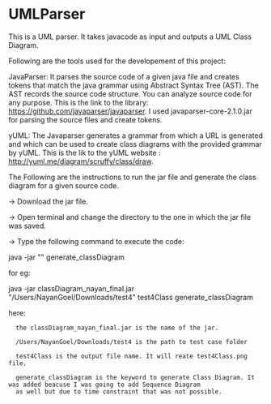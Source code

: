 # UMLParser

This is a UML parser. It takes javacode as input and outputs a UML Class Diagram.

Following are the tools used for the developement of this project:

JavaParser: It parses the source code of a given java file and creates tokens that match the java grammar using Abstract Syntax Tree (AST). The AST records the source code structure. You can analyze source code for any purpose. This is the link to the library: https://github.com/javaparser/javaparser.
I used javaparser-core-2.1.0.jar for parsing the source files and create tokens.

yUML: The Javaparser generates a grammar from which a URL is generated and which can be used to create class diagrams with the provided grammar by yUML. This is the lik to the yUML website : http://yuml.me/diagram/scruffy/class/draw.

The Following are the instructions to run the jar file and generate the class diagram for a given source code.

-> Download the jar file.

-> Open terminal and change the directory to the one in which the jar file was saved. 

-> Type the following command to execute the code:

java -jar <name of jar file> "<path to test case folder>" <name of output diagram> generate_classDiagram

for eg:

java -jar classDiagram_nayan_final.jar "/Users/NayanGoel/Downloads/test4" test4Class generate_classDiagram

here: 

      the classDiagram_nayan_final.jar is the name of the jar. 
      
      /Users/NayanGoel/Downloads/test4 is the path to test case folder
      
      test4Class is the output file name. It will reate test4Class.png file.
      
      generate_classDiagram is the keyword to generate Class Diagram. It was added beacuse I was going to add Sequence Diagram       
      as well but due to time constraint that was not possible.
      
      

